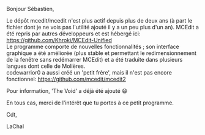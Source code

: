 Bonjour Sébastien,

Le dépôt mcedit/mcedit n'est plus actif depuis plus de deux ans (à part le fichier dont je ne vois pas l'utilité ajouté il y a un peu plus d'un an).
MCEdit a été repris par autres développeurs et est hébergé ici: https://github.com/Khroki/MCEdit-Unified  
Le programme comporte de nouvelles fonctionnalités ; son interface graphique a été améliorée (plus stable et permettant le redimensionnement de la fenêtre sans redémarrer MCEdit) et a été traduite dans plusieurs langues dont celle de Molières.  
codewarrior0 a aussi créé un 'petit frère', mais il n'est pas encore fonctionnel: https://github.com/mcedit/mcedit2

Pour information, 'The Void' a déjà été ajouté :smile:

En tous cas, merci de l'intérêt que tu portes à ce petit programme.

Cdt,

LaChal
